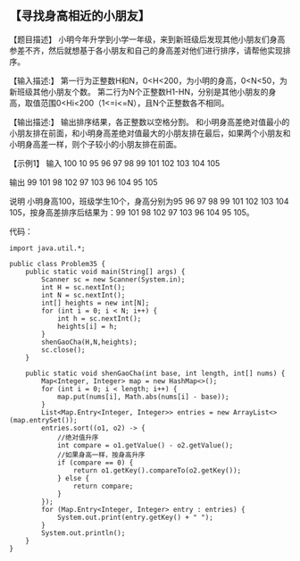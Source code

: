 ## 【寻找身高相近的小朋友】

【题目描述】
小明今年升学到小学一年级，来到新班级后发现其他小朋友们身高参差不齐，然后就想基于各小朋友和自己的身高差对他们进行排序，请帮他实现排序。

【输入描述:】
第一行为正整数H和N，0<H<200，为小明的身高，0<N<50，为新班级其他小朋友个数。
第二行为N个正整数H1-HN，分别是其他小朋友的身高，取值范围0<Hi<200（1<=i<=N），且N个正整数各不相同。

【输出描述:】
输出排序结果，各正整数以空格分割。
和小明身高差绝对值最小的小朋友排在前面，和小明身高差绝对值最大的小朋友排在最后，如果两个小朋友和小明身高差一样，则个子较小的小朋友排在前面。

【示例1】
输入
100 10
95 96 97 98 99 101 102 103 104 105

输出
99 101 98 102 97 103 96 104 95 105

说明
小明身高100，班级学生10个，身高分别为95 96 97 98 99 101 102 103 104 105，按身高差排序后结果为：99 101 98 102 97 103 96 104 95 105。

代码：
```
import java.util.*;

public class Problem35 {
    public static void main(String[] args) {
        Scanner sc = new Scanner(System.in);
        int H = sc.nextInt();
        int N = sc.nextInt();
        int[] heights = new int[N];
        for (int i = 0; i < N; i++) {
            int h = sc.nextInt();
            heights[i] = h;
        }
        shenGaoCha(H,N,heights);
        sc.close();
    }

    public static void shenGaoCha(int base, int length, int[] nums) {
        Map<Integer, Integer> map = new HashMap<>();
        for (int i = 0; i < length; i++) {
            map.put(nums[i], Math.abs(nums[i] - base));
        }
        List<Map.Entry<Integer, Integer>> entries = new ArrayList<>(map.entrySet());
        entries.sort((o1, o2) -> {
            //绝对值升序
            int compare = o1.getValue() - o2.getValue();
            //如果身高一样，按身高升序
            if (compare == 0) {
                return o1.getKey().compareTo(o2.getKey());
            } else {
                return compare;
            }
        });
        for (Map.Entry<Integer, Integer> entry : entries) {
            System.out.print(entry.getKey() + " ");
        }
        System.out.println();
    }
}
```